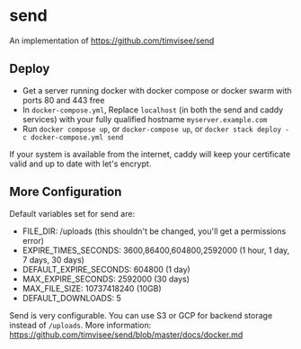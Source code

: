 # send
An implementation of https://github.com/timvisee/send

## Deploy
- Get a server running docker with docker compose or docker swarm with ports 80 and 443 free
- In `docker-compose.yml`, Replace `localhost` (in both the send and caddy services) with your fully qualified hostname  `myserver.example.com`
- Run `docker compose up`, or `docker-compose up`, or `docker stack deploy -c docker-compose.yml send`

If your system is available from the internet, caddy will keep your certificate valid and up to date with let's encrypt.

## More Configuration

Default variables set for send are:
- FILE_DIR: /uploads (this shouldn't be changed, you'll get a permissions error)
- EXPIRE_TIMES_SECONDS: 3600,86400,604800,2592000 (1 hour, 1 day, 7 days, 30 days)
- DEFAULT_EXPIRE_SECONDS: 604800 (1 day)
- MAX_EXPIRE_SECONDS: 2592000 (30 days)
- MAX_FILE_SIZE: 10737418240 (10GB)
- DEFAULT_DOWNLOADS: 5

Send is very configurable. You can use S3 or GCP for backend storage instead of `/uploads`. More information:
https://github.com/timvisee/send/blob/master/docs/docker.md
